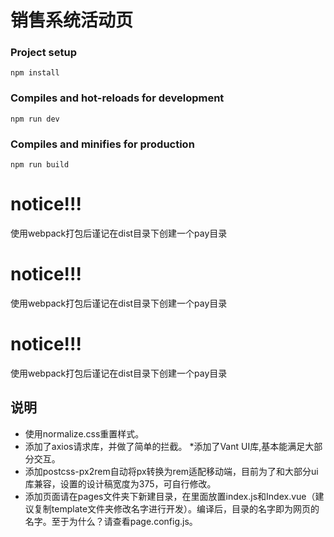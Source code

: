 # 销售系统活动页

### Project setup
```
npm install
```

### Compiles and hot-reloads for development
```
npm run dev
```

### Compiles and minifies for production
```
npm run build
```

# notice!!!
使用webpack打包后谨记在dist目录下创建一个pay目录

# notice!!!
使用webpack打包后谨记在dist目录下创建一个pay目录

# notice!!!
使用webpack打包后谨记在dist目录下创建一个pay目录


## 说明
* 使用normalize.css重置样式。
* 添加了axios请求库，并做了简单的拦截。
*添加了Vant UI库,基本能满足大部分交互。
* 添加postcss-px2rem自动将px转换为rem适配移动端，目前为了和大部分ui库兼容，设置的设计稿宽度为375，可自行修改。
* 添加页面请在pages文件夹下新建目录，在里面放置index.js和Index.vue（建议复制template文件夹修改名字进行开发）。编译后，目录的名字即为网页的名字。至于为什么？请查看page.config.js。

